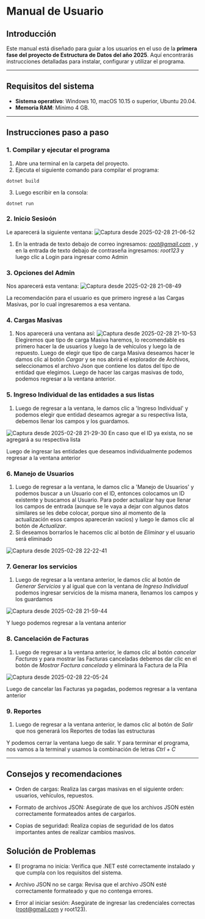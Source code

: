 # Manual de Usuario

## Introducción
Este manual está diseñado para guiar a los usuarios en el uso de la **primera fase del proyecto de Estructura de Datos del año 2025**. Aquí encontrarás instrucciones detalladas para instalar, configurar y utilizar el programa.

---

## Requisitos del sistema
- **Sistema operativo**: Windows 10, macOS 10.15 o superior, Ubuntu 20.04.
- **Memoria RAM**: Mínimo 4 GB.

---

## Instrucciones paso a paso

### 1. Compilar y ejecutar el programa
1. Abre una terminal en la carpeta del proyecto.
2. Ejecuta el siguiente comando para compilar el programa:
~~~
dotnet build
~~~
3. Luego escribir en la consola:
~~~ 
dotnet run 
~~~

### 2. Inicio Sesioón

Le aparecerá la siguiente ventana:
![Captura desde 2025-02-28 21-06-52](https://hackmd.io/_uploads/Bk8xclljJg.png)


1. En la entrada de texto debajo de correo ingresamos: *root@gmail.com* , y en la entrada de texto debajo de contraseña ingresamos: *root123* y luego clic a Login para ingresar como Admin

### 3. Opciones del Admin
Nos aparecerá esta ventana: 
![Captura desde 2025-02-28 21-08-49](https://hackmd.io/_uploads/SklDqglsJg.png)

La recomendación para el usuario es que primero ingresé a las Cargas Masivas, por lo cual ingresaremos a esa ventana.

### 4. Cargas Masivas

1. Nos aparecerá una ventana así: 
![Captura desde 2025-02-28 21-10-53](https://hackmd.io/_uploads/r1LJjgeikl.png)
Elegiremos que tipo de carga Masiva haremos, lo recomendable es primero hacer la de usuarios y luego la de vehículos y luego la de repuesto. Luego de elegir que tipo de carga Masiva deseamos hacer le damos clic al botón *Cargar* y se nos abrirá el explorador de Archivos, seleccionamos el archivo Json que contiene los datos del tipo de entidad que elegimos. Luego  de hacer las cargas masivas de todo, podemos regresar a la ventana anterior.

### 5. Ingreso Individual de las entidades a sus listas

1. Luego de regresar a la ventana, le damos clic a 'Ingreso Individual' y podemos elegir que entidad deseamos agregar a su respectiva lista, debemos llenar los campos y los guardamos.

![Captura desde 2025-02-28 21-29-30](https://hackmd.io/_uploads/SJG4ybli1x.png)
En caso que el ID ya exista, no se agregará a su respectiva lista

Luego de ingresar las entidades que deseamos individualmente podemos regresar a la ventana anterior

### 6. Manejo de Usuarios

1. Luego de regresar a la ventana, le damos clic a 'Manejo de Usuarios' y podemos buscar a un Usuario con el ID, entonces colocamos un ID existente y buscamos al Usuario. Para poder actualizar hay que llenar los campos de entrada (aunque se le vaya a dejar con algunos datos similares se les debe colocar, porque sino al momento de la actualización esos campos aparecerán vacios) y luego le damos clic al botón de *Actualizar*.
2. Si deseamos borrarlos le hacemos clic al botón de *Eliminar* y el usuario será eliminado

![Captura desde 2025-02-28 22-22-41](https://hackmd.io/_uploads/SyHy3-giJx.png)


### 7. Generar los servicios

1. Luego de regresar a la ventana anterior, le damos clic al botón de *Generar Servicios* y al igual que con la ventana de *Ingreso Individual* podemos ingresar servicios de la misma manera, llenamos los campos y los guardamos

![Captura desde 2025-02-28 21-59-44](https://hackmd.io/_uploads/rkMBLZejyl.png)

Y luego podemos regresar a la ventana anterior

### 8. Cancelación de Facturas

1. Luego de regresar a la ventana anterior, le damos clic al botón *cancelar Facturas* y para mostrar las Facturas canceladas debemos dar clic en el botón de *Mostrar Factura cancelada* y eliminará la Factura de la Pila

![Captura desde 2025-02-28 22-05-24](https://hackmd.io/_uploads/rkt5PWljyg.png)

Luego de cancelar las Facturas ya pagadas, podemos regresar a la ventana anterior

### 9. Reportes

1. Luego de regresar a la ventana anterior, le damos clic al botón de *Salir* que nos generará los Reportes de todas las estructuras

Y podemos cerrar la ventana luego de salir. Y para terminar el programa, nos vamos a la terminal y usamos la combinación de letras *Ctrl + C*


---

## Consejos y recomendaciones

- Orden de cargas: Realiza las cargas masivas en el siguiente orden: usuarios, vehículos, repuestos.

- Formato de archivos JSON: Asegúrate de que los archivos JSON estén correctamente formateados antes de cargarlos.

- Copias de seguridad: Realiza copias de seguridad de los datos importantes antes de realizar cambios masivos.



## Solución de Problemas
- El programa no inicia: Verifica que .NET esté correctamente instalado y que cumpla con los requisitos del sistema.

- Archivo JSON no se carga: Revisa que el archivo JSON esté correctamente formateado y que no contenga errores.

- Error al iniciar sesión: Asegúrate de ingresar las credenciales correctas (root@gmail.com y root123).